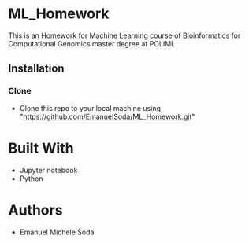 # ML_Homework
This is an Homework for Machine Learning course of Bioinformatics for Computational Genomics master degree at POLIMI.


## Installation
### Clone

- Clone this repo to your local machine using "https://github.com/EmanuelSoda/ML_Homework.git"


# Built With
* Jupyter notebook
* Python

# Authors
* Emanuel Michele Soda
